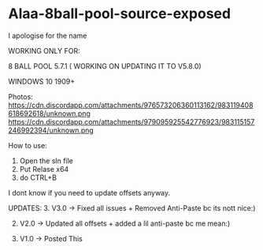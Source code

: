 # Alaa-8ball-pool-source-exposed

I apologise for the name

WORKING ONLY FOR:

8 BALL POOL 5.7.1 ( WORKING ON UPDATING IT TO V5.8.0)

WINDOWS 10 1909+

Photos:
https://cdn.discordapp.com/attachments/976573206360113162/983119408618692618/unknown.png
https://cdn.discordapp.com/attachments/979095925542776923/983115157246992394/unknown.png

How to use:
1. Open the sln file
2. Put Relase x64
3. do CTRL+B

I dont know if you need to update offsets anyway.

UPDATES:
3. V3.0 -> Fixed all issues + Removed Anti-Paste bc its nott nice:)

2. V2.0 -> Updated all offsets + added a lil anti-paste bc me mean:) 


1. V1.0 -> Posted This
